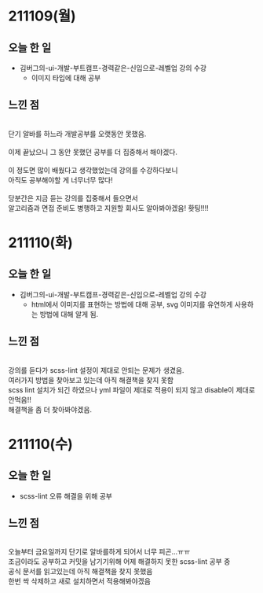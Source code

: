 # 211109(월)

## 오늘 한 일

- 김버그의-ui-개발-부트캠프-경력같은-신입으로-레벨업 강의 수강<br />
    - 이미지 타입에 대해 공부

## 느낀 점
<br />
단기 알바를 하느라 개발공부를 오랫동안 못했음.<br /><br />
이제 끝났으니 그 동안 못했던 공부를 더 집중해서 해야겠다.<br /><br />
이 정도면 많이 배웠다고 생각했었는데 강의를 수강하다보니 <br />
아직도 공부해야할 게 너무너무 많다!<br /><br />
당분간은 지금 듣는 강의를 집중해서 들으면서<br />
알고리즘과 면접 준비도 병행하고 지원할 회사도 알아봐야겠음! 홧팅!!!!
<br />

# 211110(화)

## 오늘 한 일

- 김버그의-ui-개발-부트캠프-경력같은-신입으로-레벨업 강의 수강<br />
    - html에서 이미지를 표현하는 방법에 대해 공부, svg 이미지를 유연하게 사용하는 방법에 대해 알게 됨.

## 느낀 점
<br />
강의를 듣다가 scss-lint 설정이 제대로 안되는 문제가 생겼음.
<br />
여러가지 방법을 찾아보고 있는데 아직 해결책을 찾지 못함
<br />
scss lint 설치가 되긴 하였으나 yml 파일이 제대로 적용이 되지 않고 disable이 제대로 안먹음!!
<br />
해결책을 좀 더 찾아봐야겠음.
<br />

# 211110(수)

## 오늘 한 일

- scss-lint 오류 해결을 위해 공부

## 느낀 점
<br />
오늘부터 금요일까지 단기로 알바를하게 되어서 너무 피곤...ㅠㅠ
<br />
조금이라도 공부하고 커밋을 남기기위해 어제 해결하지 못한 scss-lint 공부 중
<br />
공식 문서를 읽고있는데 아직 해결책을 찾지 못했음
<br />
한번 싹 삭제하고 새로 설치하면서 적용해봐야겠음
<br />